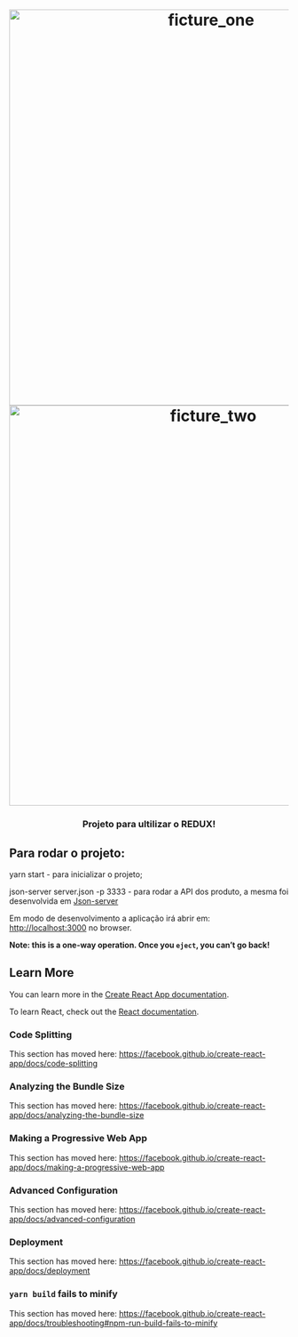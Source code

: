 
<h1 align="center">
    <img width="712" alt="ficture_one" src="https://user-images.githubusercontent.com/47324432/76973355-93e5f000-690e-11ea-9982-fd2567e295ab.PNG">
    <img width="720" alt="ficture_two" src="https://user-images.githubusercontent.com/47324432/76975396-40c16c80-6911-11ea-8d34-4fda252dd5f7.PNG">

</h1>


<h3 align="center">
    Projeto para ultilizar o REDUX!
</h3>

## Para rodar o projeto:

yarn start - para inicializar o projeto;

json-server server.json -p 3333 - para rodar a API dos produto, a mesma foi desenvolvida em [Json-server](https://github.com/typicode/json-server)

Em modo de desenvolvimento a aplicação irá abrir em:<br />
[http://localhost:3000](http://localhost:3000) no browser.

**Note: this is a one-way operation. Once you `eject`, you can’t go back!**

## Learn More

You can learn more in the [Create React App documentation](https://facebook.github.io/create-react-app/docs/getting-started).

To learn React, check out the [React documentation](https://reactjs.org/).

### Code Splitting

This section has moved here: https://facebook.github.io/create-react-app/docs/code-splitting

### Analyzing the Bundle Size

This section has moved here: https://facebook.github.io/create-react-app/docs/analyzing-the-bundle-size

### Making a Progressive Web App

This section has moved here: https://facebook.github.io/create-react-app/docs/making-a-progressive-web-app

### Advanced Configuration

This section has moved here: https://facebook.github.io/create-react-app/docs/advanced-configuration

### Deployment

This section has moved here: https://facebook.github.io/create-react-app/docs/deployment

### `yarn build` fails to minify

This section has moved here: https://facebook.github.io/create-react-app/docs/troubleshooting#npm-run-build-fails-to-minify

